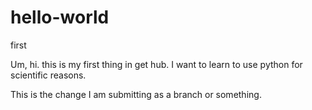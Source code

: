 # hello-world
first


Um, hi. this is my first thing in get hub. I want to learn to use python for scientific reasons.

This is the change I am submitting as a branch or something.
